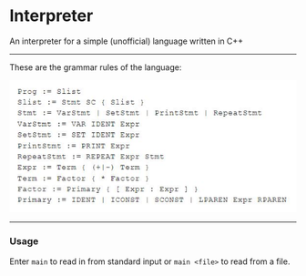 # Interpreter
An interpreter for a simple (unofficial) language written in C++

***

These are the grammar rules of the language:

![image](rules.JPG)

***

### Usage
Enter `main` to read in from standard input or `main <file>` to read from a file.

